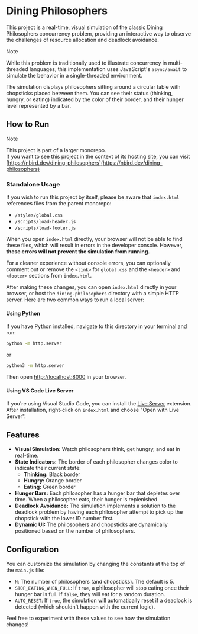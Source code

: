 # Dining Philosophers

This project is a real-time, visual simulation of the classic Dining Philosophers concurrency problem, providing an interactive way to observe the challenges of resource allocation and deadlock avoidance.

> [!NOTE]
> While this problem is traditionally used to illustrate concurrency in multi-threaded languages, this implementation uses JavaScript's `async/await` to simulate the behavior in a single-threaded environment.

The simulation displays philosophers sitting around a circular table with chopsticks placed between them. You can see their status (thinking, hungry, or eating) indicated by the color of their border, and their hunger level represented by a bar.

## How to Run

> [!NOTE]
> This project is part of a larger monorepo.  
> If you want to see this project in the context of its hosting site, you can visit [https://nbird.dev/dining-philosophers](https://nbird.dev/dining-philosophers)

### Standalone Usage

If you wish to run this project by itself, please be aware that `index.html` references files from the parent monorepo:

- `/styles/global.css`
- `/scripts/load-header.js`
- `/scripts/load-footer.js`

When you open `index.html` directly, your browser will not be able to find these files, which will result in errors in the developer console. However, **these errors will not prevent the simulation from running.**

For a cleaner experience without console errors, you can optionally comment out or remove the `<link>` for `global.css` and the `<header>` and `<footer>` sections from `index.html`.

After making these changes, you can open `index.html` directly in your browser, or host the `dining-philosophers` directory with a simple HTTP server. Here are two common ways to run a local server:

#### Using Python

If you have Python installed, navigate to this directory in your terminal and run:

```bash
python -m http.server
```

or

```bash
python3 -m http.server
```

Then open [http://localhost:8000](http://localhost:8000) in your browser.

#### Using VS Code Live Server

If you're using Visual Studio Code, you can install the [Live Server](https://marketplace.visualstudio.com/items?itemName=ritwickdey.LiveServer) extension. After installation, right-click on `index.html` and choose "Open with Live Server".

## Features

- **Visual Simulation:** Watch philosophers think, get hungry, and eat in real-time.
- **State Indicators:** The border of each philosopher changes color to indicate their current state:
  - **Thinking:** Black border
  - **Hungry:** Orange border
  - **Eating:** Green border
- **Hunger Bars:** Each philosopher has a hunger bar that depletes over time. When a philosopher eats, their hunger is replenished.
- **Deadlock Avoidance:** The simulation implements a solution to the deadlock problem by having each philosopher attempt to pick up the chopstick with the lower ID number first.
- **Dynamic UI:** The philosophers and chopsticks are dynamically positioned based on the number of philosophers.

## Configuration

You can customize the simulation by changing the constants at the top of the `main.js` file:

- `N`: The number of philosophers (and chopsticks). The default is 5.
- `STOP_EATING_WHEN_FULL`: If `true`, a philosopher will stop eating once their hunger bar is full. If `false`, they will eat for a random duration.
- `AUTO_RESET`: If `true`, the simulation will automatically reset if a deadlock is detected (which shouldn't happen with the current logic).

Feel free to experiment with these values to see how the simulation changes!
